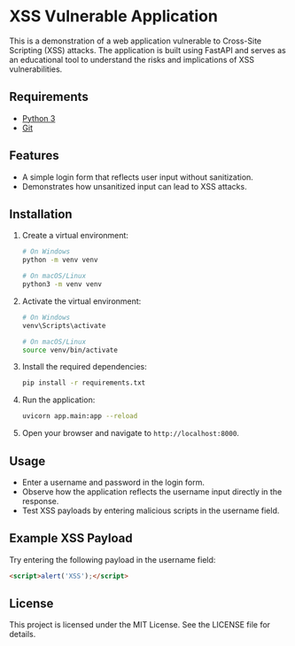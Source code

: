 # XSS Vulnerable Application

This is a demonstration of a web application vulnerable to Cross-Site Scripting (XSS) attacks. The application is built using FastAPI and serves as an educational tool to understand the risks and implications of XSS vulnerabilities.

## Requirements

- [Python 3](https://www.python.org/downloads/)
- [Git](https://git-scm.com/downloads)

## Features

- A simple login form that reflects user input without sanitization.
- Demonstrates how unsanitized input can lead to XSS attacks.

## Installation

1. Create a virtual environment:

   ```bash
   # On Windows
   python -m venv venv

   # On macOS/Linux
   python3 -m venv venv
   ```

2. Activate the virtual environment:

   ```bash
   # On Windows
   venv\Scripts\activate

   # On macOS/Linux
   source venv/bin/activate
   ```

3. Install the required dependencies:

   ```bash
   pip install -r requirements.txt
   ```

4. Run the application:

   ```bash
   uvicorn app.main:app --reload
   ```

5. Open your browser and navigate to `http://localhost:8000`.

## Usage

- Enter a username and password in the login form.
- Observe how the application reflects the username input directly in the response.
- Test XSS payloads by entering malicious scripts in the username field.

## Example XSS Payload

Try entering the following payload in the username field:

```html
<script>alert('XSS');</script>
```

## License

This project is licensed under the MIT License. See the LICENSE file for details.
